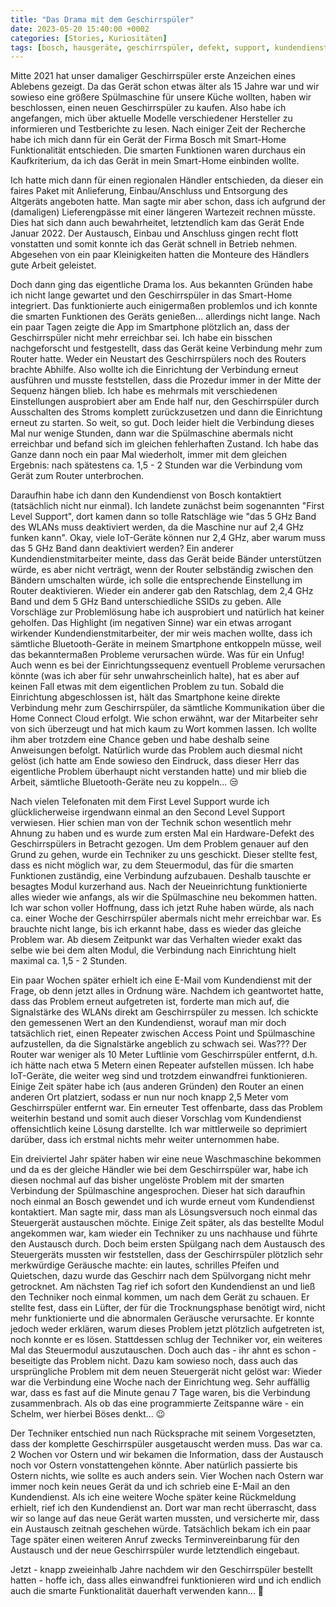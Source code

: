 ```yaml
---
title: "Das Drama mit dem Geschirrspüler"
date: 2023-05-20 15:40:00 +0002
categories: [Stories, Kuriositäten]
tags: [bosch, hausgeräte, geschirrspüler, defekt, support, kundendienst]
---
```


Mitte 2021 hat unser damaliger Geschirrspüler erste Anzeichen eines Ablebens gezeigt. Da das Gerät schon etwas älter als 15 Jahre war und wir sowieso eine größere Spülmaschine für unsere Küche wollten, haben wir beschlossen, einen neuen Geschirrspüler zu kaufen. Also habe ich angefangen, mich über aktuelle Modelle verschiedener Hersteller zu informieren und Testberichte zu lesen. Nach einiger Zeit der Recherche habe ich mich dann für ein Gerät der Firma Bosch mit Smart-Home Funktionalität entschieden. Die smarten Funktionen waren durchaus ein Kaufkriterium, da ich das Gerät in mein Smart-Home einbinden wollte.

Ich hatte mich dann für einen regionalen Händler entschieden, da dieser ein faires Paket mit Anlieferung, Einbau/Anschluss und Entsorgung des Altgeräts angeboten hatte. Man sagte mir aber schon, dass ich aufgrund der (damaligen) Lieferengpässe mit einer längeren Wartezeit rechnen müsste. Dies hat sich dann auch bewahrheitet, letztendlich kam das Gerät Ende Januar 2022. Der Austausch, Einbau und Anschluss gingen recht flott vonstatten und somit konnte ich das Gerät schnell in Betrieb nehmen. Abgesehen von ein paar Kleinigkeiten hatten die Monteure des Händlers gute Arbeit geleistet.

Doch dann ging das eigentliche Drama los. Aus bekannten Gründen habe ich nicht lange gewartet und den Geschirrspüler in das Smart-Home integriert. Das funktionierte auch einigermaßen problemlos und ich konnte die smarten Funktionen des Geräts genießen... allerdings nicht lange. Nach ein paar Tagen zeigte die App im Smartphone plötzlich an, dass der Geschirrspüler nicht mehr erreichbar sei. Ich habe ein bisschen nachgeforscht und festgestellt, dass das Gerät keine Verbindung mehr zum Router hatte. Weder ein Neustart des Geschirrspülers noch des Routers brachte Abhilfe. Also wollte ich die Einrichtung der Verbindung erneut ausführen und musste feststellen, dass die Prozedur immer in der Mitte der Sequenz hängen blieb. Ich habe es mehrmals mit verschiedenen Einstellungen ausprobiert aber am Ende half nur, den Geschirrspüler durch Ausschalten des Stroms komplett zurückzusetzen und dann die Einrichtung erneut zu starten. So weit, so gut. Doch leider hielt die Verbindung dieses Mal nur wenige Stunden, dann war die Spülmaschine abermals nicht erreichbar und befand sich im gleichen fehlerhaften Zustand. Ich habe das Ganze dann noch ein paar Mal wiederholt, immer mit dem gleichen Ergebnis: nach spätestens ca. 1,5 - 2 Stunden war die Verbindung vom Gerät zum Router unterbrochen.

Daraufhin habe ich dann den Kundendienst von Bosch kontaktiert (tatsächlich nicht nur einmal). Ich landete zunächst beim sogenannten "First Level Support", dort kamen dann so tolle Ratschläge wie "das 5 GHz Band des WLANs muss deaktiviert werden, da die Maschine nur auf 2,4 GHz funken kann". Okay, viele IoT-Geräte können nur 2,4 GHz, aber warum muss das 5 GHz Band dann deaktiviert werden? Ein anderer Kundendienstmitarbeiter meinte, dass das Gerät beide Bänder unterstützen würde, es aber nicht verträgt, wenn der Router selbständig zwischen den Bändern umschalten würde, ich solle die entsprechende Einstellung im Router deaktivieren. Wieder ein anderer gab den Ratschlag, dem 2,4 GHz Band und dem 5 GHz Band unterschiedliche SSIDs zu geben. Alle Vorschläge zur Problemlösung habe ich ausprobiert und natürlich hat keiner geholfen. Das Highlight (im negativen Sinne) war ein etwas arrogant wirkender Kundendienstmitarbeiter, der mir weis machen wollte, dass ich sämtliche Bluetooth-Geräte in meinem Smartphone entkoppeln müsse, weil das bekanntermaßen Probleme verursachen würde. Was für ein Unfug! Auch wenn es bei der Einrichtungssequenz eventuell Probleme verursachen könnte (was ich aber für sehr unwahrscheinlich halte), hat es aber auf keinen Fall etwas mit dem eigentlichen Problem zu tun. Sobald die Einrichtung abgeschlossen ist, hält das Smartphone keine direkte Verbindung mehr zum Geschirrspüler, da sämtliche Kommunikation über die Home Connect Cloud erfolgt. Wie schon erwähnt, war der Mitarbeiter sehr von sich überzeugt und hat mich kaum zu Wort kommen lassen. Ich wollte ihm aber trotzdem eine Chance geben und habe deshalb seine Anweisungen befolgt. Natürlich wurde das Problem auch diesmal nicht gelöst (ich hatte am Ende sowieso den Eindruck, dass dieser Herr das eigentliche Problem überhaupt nicht verstanden hatte) und mir blieb die Arbeit, sämtliche Bluetooth-Geräte neu zu koppeln... 😒

Nach vielen Telefonaten mit dem First Level Support wurde ich glücklicherweise irgendwann einmal an den Second Level Support verwiesen. Hier schien man von der Technik schon wesentlich mehr Ahnung zu haben und es wurde zum ersten Mal ein Hardware-Defekt des Geschirrspülers in Betracht gezogen. Um dem Problem genauer auf den Grund zu gehen, wurde ein Techniker zu uns geschickt. Dieser stellte fest, dass es nicht möglich war, zu dem Steuermodul, das für die smarten Funktionen zuständig, eine Verbindung aufzubauen. Deshalb tauschte er besagtes Modul kurzerhand aus. Nach der Neueinrichtung funktionierte alles wieder wie anfangs, als wir die Spülmaschine neu bekommen hatten. Ich war schon voller Hoffnung, dass ich jetzt Ruhe haben würde, als nach ca. einer Woche der Geschirrspüler abermals nicht mehr erreichbar war. Es brauchte nicht lange, bis ich erkannt habe, dass es wieder das gleiche Problem war. Ab diesem Zeitpunkt war das Verhalten wieder exakt das selbe wie bei dem alten Modul, die Verbindung nach Einrichtung hielt maximal ca. 1,5 - 2 Stunden.

Ein paar Wochen später erhielt ich eine E-Mail vom Kundendienst mit der Frage, ob denn jetzt alles in Ordnung wäre. Nachdem ich geantwortet hatte, dass das Problem erneut aufgetreten ist, forderte man mich auf, die Signalstärke des WLANs direkt am Geschirrspüler zu messen. Ich schickte den gemessenen Wert an den Kundendienst, worauf man mir doch tatsächlich riet, einen Repeater zwischen Access Point und Spülmaschine aufzustellen, da die Signalstärke angeblich zu schwach sei. Was??? Der Router war weniger als 10 Meter Luftlinie vom Geschirrspüler entfernt, d.h. ich hätte nach etwa 5 Metern einen Repeater aufstellen müssen. Ich habe IoT-Geräte, die weiter weg sind und trotzdem einwandfrei funktionieren. Einige Zeit später habe ich (aus anderen Gründen) den Router an einen anderen Ort platziert, sodass er nun nur noch knapp 2,5 Meter vom Geschirrspüler entfernt war. Ein erneuter Test offenbarte, dass das Problem weiterhin bestand und somit auch dieser Vorschlag vom Kundendienst offensichtlich keine Lösung darstellte. Ich war mittlerweile so deprimiert darüber, dass ich erstmal nichts mehr weiter unternommen habe.

Ein dreiviertel Jahr später haben wir eine neue Waschmaschine bekommen und da es der gleiche Händler wie bei dem Geschirrspüler war, habe ich diesen nochmal auf das bisher ungelöste Problem mit der smarten Verbindung der Spülmaschine angesprochen. Dieser hat sich daraufhin noch einmal an Bosch gewendet und ich wurde erneut vom Kundendienst kontaktiert. Man sagte mir, dass man als Lösungsversuch noch einmal das Steuergerät austauschen möchte. Einige Zeit später, als das bestellte Modul angekommen war, kam wieder ein Techniker zu uns nachhause und führte den Austausch durch. Doch beim ersten Spülgang nach dem Austausch des Steuergeräts mussten wir feststellen, dass der Geschirrspüler plötzlich sehr merkwürdige Geräusche machte: ein lautes, schrilles Pfeifen und Quietschen, dazu wurde das Geschirr nach dem Spülvorgang nicht mehr getrocknet. Am nächsten Tag rief ich sofort den Kundendienst an und ließ den Techniker noch einmal kommen, um nach dem Gerät zu schauen. Er stellte fest, dass ein Lüfter, der für die Trocknungsphase benötigt wird, nicht mehr funktionierte und die abnormalen Geräusche verursachte. Er konnte jedoch weder erklären, warum dieses Problem jetzt plötzlich aufgetreten ist, noch konnte er es lösen. Stattdessen schlug der Techniker vor, ein weiteres Mal das Steuermodul auszutauschen. Doch auch das - ihr ahnt es schon - beseitigte das Problem nicht. Dazu kam sowieso noch, dass auch das ursprüngliche Problem mit dem neuen Steuergerät nicht gelöst war: Wieder war die Verbindung eine Woche nach der Einrichtung weg. Sehr auffällig war, dass es fast auf die Minute genau 7 Tage waren, bis die Verbindung zusammenbrach. Als ob das eine programmierte Zeitspanne wäre - ein Schelm, wer hierbei Böses denkt... 😉

Der Techniker entschied nun nach Rücksprache mit seinem Vorgesetzten, dass der komplette Geschirrspüler ausgetauscht werden muss. Das war ca. 2 Wochen vor Ostern und wir bekamen die Information, dass der Austausch noch vor Ostern vonstattengehen könnte. Aber natürlich passierte bis Ostern nichts, wie sollte es auch anders sein. Vier Wochen nach Ostern war immer noch kein neues Gerät da und ich schrieb eine E-Mail an den Kundendienst. Als ich eine weitere Woche später keine Rückmeldung erhielt, rief ich den Kundendienst an. Dort war man recht überrascht, dass wir so lange auf das neue Gerät warten mussten, und versicherte mir, dass ein Austausch zeitnah geschehen würde. Tatsächlich bekam ich ein paar Tage später einen weiteren Anruf zwecks Terminvereinbarung für den Austausch und der neue Geschirrspüler wurde letztendlich eingebaut.

Jetzt - knapp zweieinhalb Jahre nachdem wir den Geschirrspüler bestellt hatten - hoffe ich, dass alles einwandfrei funktionieren wird und ich endlich auch die smarte Funktionalität dauerhaft verwenden kann... 🤞
